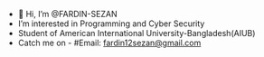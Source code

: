 - 👋 Hi, I’m @FARDIN-SEZAN
- I’m interested in Programming and Cyber Security
-  Student of American International University-Bangladesh(AIUB)
- Catch me on - #Email: fardin12sezan@gmail.com

<!---
FARDIN-SEZAN/FARDIN-SEZAN is a ✨ special ✨ repository because its `README.md` (this file) appears on your GitHub profile.
You can click the Preview link to take a look at your changes.
--->
